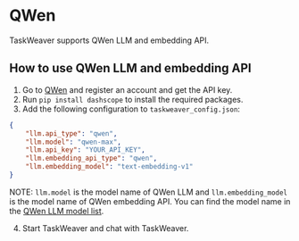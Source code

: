 # QWen

TaskWeaver supports QWen LLM and embedding API.

## How to use QWen LLM and embedding API

1. Go to [QWen](https://help.aliyun.com/zh/dashscope/developer-reference/activate-dashscope-and-create-an-api-key?spm=a2c4g.11186623.0.0.7b5749d72j3SYU) and register an account and get the API key.
2. Run `pip install dashscope` to install the required packages.
3. Add the following configuration to `taskweaver_config.json`:
```json
{
    "llm.api_type": "qwen",
    "llm.model": "qwen-max", 
    "llm.api_key": "YOUR_API_KEY",
    "llm.embedding_api_type": "qwen",
    "llm.embedding_model": "text-embedding-v1"
}
```
NOTE: `llm.model` is the model name of QWen LLM and `llm.embedding_model` is the model name of QWen embedding API. 
You can find the model name in the [QWen LLM model list](https://help.aliyun.com/zh/dashscope/developer-reference/model-square/?spm=a2c4g.11186623.0.0.35a36ffdt97ljI).

4. Start TaskWeaver and chat with TaskWeaver.